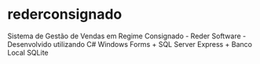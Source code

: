 # rederconsignado
Sistema de Gestão de Vendas em Regime Consignado - Reder Software - Desenvolvido utilizando C# Windows Forms + SQL Server Express + Banco Local SQLite
